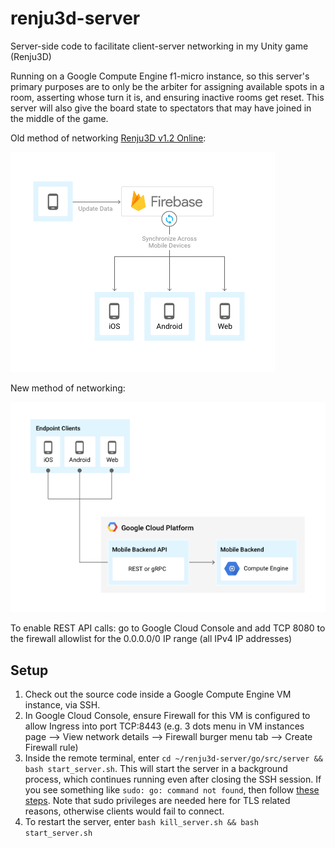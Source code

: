
# renju3d-server
Server-side code to facilitate client-server networking in my Unity game (Renju3D)

Running on a Google Compute Engine f1-micro instance, so this server's primary purposes are to only be the arbiter for assigning available spots in a room, asserting whose turn it is, and ensuring inactive rooms get reset. This server will also give the board state to spectators that may have joined in the middle of the game.

Old method of networking [Renju3D v1.2 Online](http://henrysun.me/unity/Renju3D_v1.2(online)/index.html):

![alt text](https://github.com/henrysun18/renju3d-server/blob/master/firebase-approach.png?raw=true)


New method of networking:

![alt text](https://github.com/henrysun18/renju3d-server/blob/master/compute-engine-approach.png?raw=true)

To enable REST API calls: go to Google Cloud Console and add TCP 8080 to the firewall allowlist for the 0.0.0.0/0 IP range (all IPv4 IP addresses)

## Setup
1. Check out the source code inside a Google Compute Engine VM instance, via SSH. 
2. In Google Cloud Console, ensure Firewall for this VM is configured to allow Ingress into port TCP:8443 (e.g. 3 dots menu in VM instances page --> View network details --> Firewall burger menu tab --> Create Firewall rule)
3. Inside the remote terminal, enter `cd ~/renju3d-server/go/src/server && bash start_server.sh`. This will start the server in a background process, which continues running even after closing the SSH session. If you see something like `sudo: go: command not found`, then follow [these steps](https://stackoverflow.com/a/71910152). Note that sudo privileges are needed here for TLS related reasons, otherwise clients would fail to connect.
4. To restart the server, enter `bash kill_server.sh && bash start_server.sh`